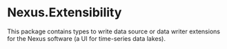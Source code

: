 # Nexus.Extensibility

This package contains types to write data source or data writer extensions for the Nexus software (a UI for time-series data lakes). 